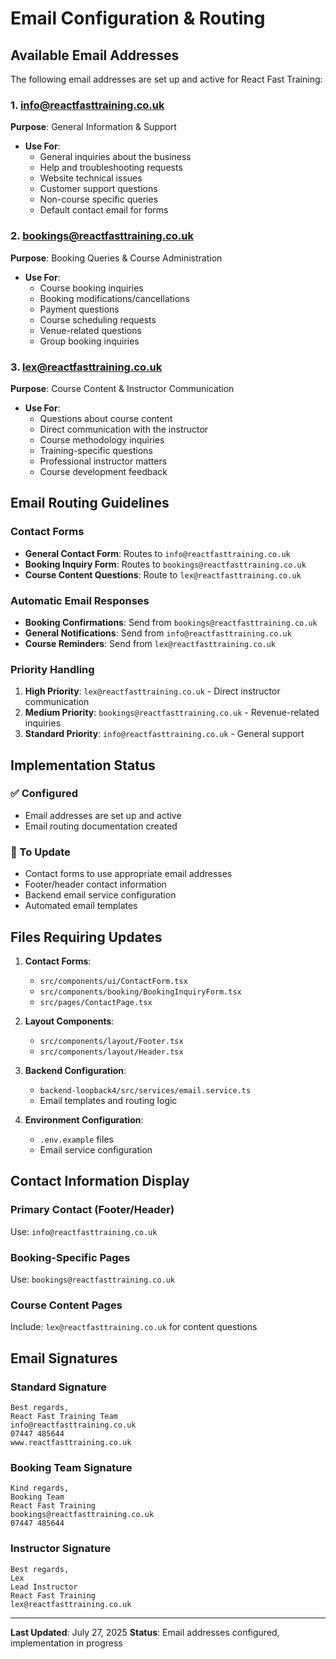 # Email Configuration & Routing

## Available Email Addresses

The following email addresses are set up and active for React Fast Training:

### 1. info@reactfasttraining.co.uk
**Purpose**: General Information & Support
- **Use For**:
  - General inquiries about the business
  - Help and troubleshooting requests
  - Website technical issues
  - Customer support questions
  - Non-course specific queries
  - Default contact email for forms

### 2. bookings@reactfasttraining.co.uk
**Purpose**: Booking Queries & Course Administration
- **Use For**:
  - Course booking inquiries
  - Booking modifications/cancellations
  - Payment questions
  - Course scheduling requests
  - Venue-related questions
  - Group booking inquiries

### 3. lex@reactfasttraining.co.uk
**Purpose**: Course Content & Instructor Communication
- **Use For**:
  - Questions about course content
  - Direct communication with the instructor
  - Course methodology inquiries
  - Training-specific questions
  - Professional instructor matters
  - Course development feedback

## Email Routing Guidelines

### Contact Forms
- **General Contact Form**: Routes to `info@reactfasttraining.co.uk`
- **Booking Inquiry Form**: Routes to `bookings@reactfasttraining.co.uk`
- **Course Content Questions**: Route to `lex@reactfasttraining.co.uk`

### Automatic Email Responses
- **Booking Confirmations**: Send from `bookings@reactfasttraining.co.uk`
- **General Notifications**: Send from `info@reactfasttraining.co.uk`
- **Course Reminders**: Send from `lex@reactfasttraining.co.uk`

### Priority Handling
1. **High Priority**: `lex@reactfasttraining.co.uk` - Direct instructor communication
2. **Medium Priority**: `bookings@reactfasttraining.co.uk` - Revenue-related inquiries
3. **Standard Priority**: `info@reactfasttraining.co.uk` - General support

## Implementation Status

### ✅ Configured
- Email addresses are set up and active
- Email routing documentation created

### 🔄 To Update
- Contact forms to use appropriate email addresses
- Footer/header contact information
- Backend email service configuration
- Automated email templates

## Files Requiring Updates

1. **Contact Forms**:
   - `src/components/ui/ContactForm.tsx`
   - `src/components/booking/BookingInquiryForm.tsx`
   - `src/pages/ContactPage.tsx`

2. **Layout Components**:
   - `src/components/layout/Footer.tsx`
   - `src/components/layout/Header.tsx`

3. **Backend Configuration**:
   - `backend-loopback4/src/services/email.service.ts`
   - Email templates and routing logic

4. **Environment Configuration**:
   - `.env.example` files
   - Email service configuration

## Contact Information Display

### Primary Contact (Footer/Header)
Use: `info@reactfasttraining.co.uk`

### Booking-Specific Pages
Use: `bookings@reactfasttraining.co.uk`

### Course Content Pages
Include: `lex@reactfasttraining.co.uk` for content questions

## Email Signatures

### Standard Signature
```
Best regards,
React Fast Training Team
info@reactfasttraining.co.uk
07447 485644
www.reactfasttraining.co.uk
```

### Booking Team Signature
```
Kind regards,
Booking Team
React Fast Training
bookings@reactfasttraining.co.uk
07447 485644
```

### Instructor Signature
```
Best regards,
Lex
Lead Instructor
React Fast Training
lex@reactfasttraining.co.uk
```

---

**Last Updated**: July 27, 2025
**Status**: Email addresses configured, implementation in progress
